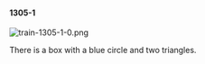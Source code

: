 #### 1305-1
![train-1305-1-0.png](https://github.com/lil-lab/nlvr/raw/master/nlvr/train/images/47/train-1305-1-0.png "train-1305-1-0.png")

There is a box with a blue circle and two triangles.